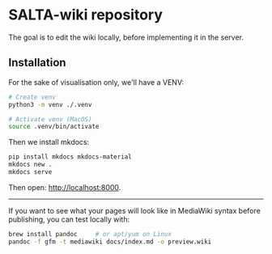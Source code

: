 # SALTA-wiki repository

The goal is to edit the wiki locally, before implementing it in the server.

## Installation

For the sake of visualisation only, we'll have a VENV:

```bash
# Create venv
python3 -m venv ./.venv

# Activate venv (MacOS)
source .venv/bin/activate
```

Then we install mkdocs:

```bash
pip install mkdocs mkdocs-material
mkdocs new .
mkdocs serve
```

Then open: [http://localhost:8000](http://localhost:8000).

---

If you want to see what your pages will look like in MediaWiki syntax before publishing, you can test locally with:

```bash
brew install pandoc     # or apt/yum on Linux
pandoc -f gfm -t mediawiki docs/index.md -o preview.wiki
```
